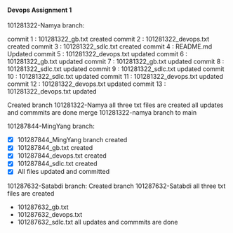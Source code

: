 #### Devops Assignment 1

101281322-Namya branch:

commit 1 : 101281322_gb.txt created
commit 2 : 101281322_devops.txt created
commit 3 : 101281322_sdlc.txt created
commit 4 : README.md Updated
commit 5 : 101281322_devops.txt updated
commit 6 : 101281322_gb.txt updated
commit 7 : 101281322_gb.txt updated
commit 8 : 101281322_sdlc.txt updated
commit 9 : 101281322_sdlc.txt updated
commit 10 : 101281322_sdlc.txt updated
commit 11 : 101281322_devops.txt updated
commit 12 : 101281322_devops.txt updated
commit 13 : 101281322_devops.txt updated

Created branch 101281322-Namya
all three txt files are created
all updates and commmits are done
merge 101281322-namya branch to main

101287844-MingYang branch:
- [x] 101287844_MingYang branch created
- [x] 101287844_gb.txt created
- [x] 101287844_devops.txt created
- [x] 101287844_sdlc.txt created
- [x] All files updated and committed

101287632-Satabdi branch:
Created branch 101287632-Satabdi
all three txt files are created
- 101287632_gb.txt
- 101287632_devops.txt
- 101287632_sdlc.txt
all updates and commmits are done
